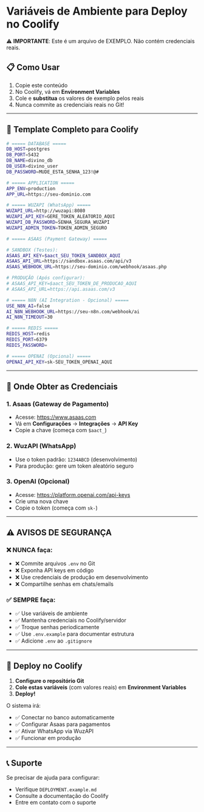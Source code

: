 # Variáveis de Ambiente para Deploy no Coolify

⚠️ **IMPORTANTE**: Este é um arquivo de EXEMPLO. Não contém credenciais reais.

## 📋 Como Usar

1. Copie este conteúdo
2. No Coolify, vá em **Environment Variables**
3. Cole e **substitua** os valores de exemplo pelos reais
4. Nunca commite as credenciais reais no Git!

---

## 🔐 Template Completo para Coolify

```bash
# ===== DATABASE =====
DB_HOST=postgres
DB_PORT=5432
DB_NAME=divino_db
DB_USER=divino_user
DB_PASSWORD=MUDE_ESTA_SENHA_123!@#

# ===== APPLICATION =====
APP_ENV=production
APP_URL=https://seu-dominio.com

# ===== WUZAPI (WhatsApp) =====
WUZAPI_URL=http://wuzapi:8080
WUZAPI_API_KEY=GERE_TOKEN_ALEATORIO_AQUI
WUZAPI_DB_PASSWORD=SENHA_SEGURA_WUZAPI
WUZAPI_ADMIN_TOKEN=TOKEN_ADMIN_SEGURO

# ===== ASAAS (Payment Gateway) =====

# SANDBOX (Testes):
ASAAS_API_KEY=$aact_SEU_TOKEN_SANDBOX_AQUI
ASAAS_API_URL=https://sandbox.asaas.com/api/v3
ASAAS_WEBHOOK_URL=https://seu-dominio.com/webhook/asaas.php

# PRODUÇÃO (Após configurar):
# ASAAS_API_KEY=$aact_SEU_TOKEN_DE_PRODUCAO_AQUI
# ASAAS_API_URL=https://api.asaas.com/v3

# ===== N8N (AI Integration - Opcional) =====
USE_N8N_AI=false
AI_N8N_WEBHOOK_URL=https://seu-n8n.com/webhook/ai
AI_N8N_TIMEOUT=30

# ===== REDIS =====
REDIS_HOST=redis
REDIS_PORT=6379
REDIS_PASSWORD=

# ===== OPENAI (Opcional) =====
OPENAI_API_KEY=sk-SEU_TOKEN_OPENAI_AQUI
```

---

## 🔑 Onde Obter as Credenciais

### 1. Asaas (Gateway de Pagamento)
- Acesse: https://www.asaas.com
- Vá em **Configurações** → **Integrações** → **API Key**
- Copie a chave (começa com `$aact_`)

### 2. WuzAPI (WhatsApp)
- Use o token padrão: `1234ABCD` (desenvolvimento)
- Para produção: gere um token aleatório seguro

### 3. OpenAI (Opcional)
- Acesse: https://platform.openai.com/api-keys
- Crie uma nova chave
- Copie o token (começa com `sk-`)

---

## ⚠️ AVISOS DE SEGURANÇA

### ❌ NUNCA faça:
- ❌ Commite arquivos `.env` no Git
- ❌ Exponha API keys em código
- ❌ Use credenciais de produção em desenvolvimento
- ❌ Compartilhe senhas em chats/emails

### ✅ SEMPRE faça:
- ✅ Use variáveis de ambiente
- ✅ Mantenha credenciais no Coolify/servidor
- ✅ Troque senhas periodicamente
- ✅ Use `.env.example` para documentar estrutura
- ✅ Adicione `.env` ao `.gitignore`

---

## 🚀 Deploy no Coolify

1. **Configure o repositório Git**
2. **Cole estas variáveis** (com valores reais) em **Environment Variables**
3. **Deploy!**

O sistema irá:
- ✅ Conectar no banco automaticamente
- ✅ Configurar Asaas para pagamentos
- ✅ Ativar WhatsApp via WuzAPI
- ✅ Funcionar em produção

---

## 📞 Suporte

Se precisar de ajuda para configurar:
- Verifique `DEPLOYMENT.example.md`
- Consulte a documentação do Coolify
- Entre em contato com o suporte

